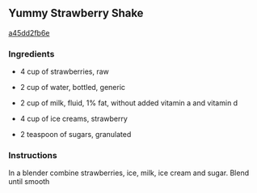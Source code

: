## Yummy Strawberry Shake

[a45dd2fb6e](http://allrecipes.com/recipe/yummy-strawberry-shake/)

### Ingredients

 - 4 cup of strawberries, raw

 - 2 cup of water, bottled, generic

 - 2 cup of milk, fluid, 1% fat, without added vitamin a and vitamin d

 - 4 cup of ice creams, strawberry

 - 2 teaspoon of sugars, granulated

### Instructions

In a blender combine strawberries, ice, milk, ice cream and sugar. Blend until smooth